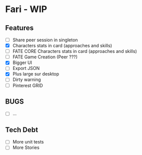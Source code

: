 # Fari - WIP

## Features

- [ ] Share peer session in singleton
- [x] Characters stats in card (approaches and skills)
- [ ] FATE CORE Characters stats in card (approaches and skills)
- [ ] FATE Game Creation (Peer ???)
- [x] Bigger UI
- [ ] Export JSON
- [x] Plus large sur desktop
- [ ] Dirty warning
- [ ] Pinterest GRID

## BUGS

- [ ] ...

## Tech Debt

- [ ] More unit tests
- [ ] More Stories

